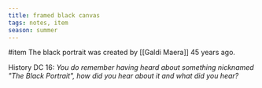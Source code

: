 ```yaml
---
title: framed black canvas
tags: notes, item
season: summer
---
```


#item 
The black portrait was created by [[Galdi Maera]] 45 years ago.

History DC 16: *You do remember having heard about something nicknamed "The Black Portrait", how did you hear about it and what did you hear?*
